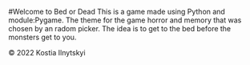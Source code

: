 #Welcome to Bed or Dead
This is a game made using Python and module:Pygame. The theme for the game horror and memory that was chosen by an radom picker. The idea is to get to the bed before the monsters get to you.

© 2022 Kostia Ilnytskyi